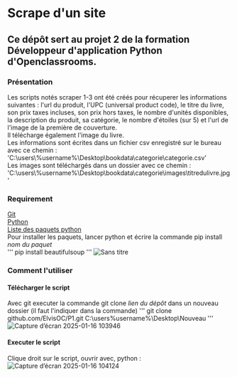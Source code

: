 # Scrape d'un site  

## Ce dépôt sert au projet 2 de la formation  Développeur d'application Python d'Openclassrooms.  

### Présentation  

Les scripts notés scraper 1-3 ont été créés pour récuperer les informations suivantes : l'url du produit, l'UPC (universal product code), le titre du livre, son prix taxes incluses, son prix hors taxes, 
le nombre d'unités disponibles, la description du produit, sa catégorie, le nombre d'étoiles (sur 5) et l'url de l'image de la première de couverture.  
Il télécharge également l'image du livre.  
Les informations sont écrites dans un fichier csv enregistré sur le bureau avec ce chemin : 'C:\\users\\%username%\\Desktop\\bookdata\\categorie\\categorie.csv'  
Les images sont téléchargés dans un dossier avec ce chemin : 'C:\\users\\%username%\\Desktop\\bookdata\\categorie\\images\titredulivre.jpg'

### Requirement  
[Git](https://git-scm.com)  
[Python](www.python.org)  
[Liste des paquets python](https://github.com/elvisOC/P1/blob/master/requirement.txt)  
Pour installer les paquets, lancer python et écrire la commande pip install *nom du paquet*  
'''
pip install beautifulsoup
'''
![Sans titre](https://github.com/user-attachments/assets/de2eed6e-9b47-44af-9e81-82cba95c75a7)

### Comment l'utiliser  

#### Télécharger le script
Avec git executer la commande git clone *lien du dépôt* dans un nouveau dossier (il faut l'indiquer dans la commande) 
'''
git clone github.com/ElvisOC/P1.git C:\users\%username%\Desktop\Nouveau
'''
![Capture d’écran 2025-01-16 103946](https://github.com/user-attachments/assets/76592f5d-3f1e-4c6e-b953-c9c4a7f86fba)  

#### Executer le script

Clique droit sur le script, ouvrir avec, python :  
![Capture d’écran 2025-01-16 104124](https://github.com/user-attachments/assets/9224db2c-48a1-48a5-8352-ff0219c68c2b)
